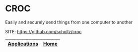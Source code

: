 # CROC

 Easily and securely send things from one computer to another

 SITE: https://github.com/schollz/croc

 | [Applications](https://portable-linux-apps.github.io/apps.html) | [Home](https://portable-linux-apps.github.io)
 | --- | --- |

